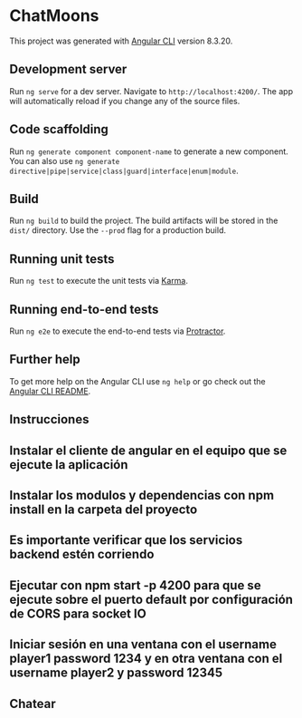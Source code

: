 # ChatMoons

This project was generated with [Angular CLI](https://github.com/angular/angular-cli) version 8.3.20.

## Development server

Run `ng serve` for a dev server. Navigate to `http://localhost:4200/`. The app will automatically reload if you change any of the source files.

## Code scaffolding

Run `ng generate component component-name` to generate a new component. You can also use `ng generate directive|pipe|service|class|guard|interface|enum|module`.

## Build

Run `ng build` to build the project. The build artifacts will be stored in the `dist/` directory. Use the `--prod` flag for a production build.

## Running unit tests

Run `ng test` to execute the unit tests via [Karma](https://karma-runner.github.io).

## Running end-to-end tests

Run `ng e2e` to execute the end-to-end tests via [Protractor](http://www.protractortest.org/).

## Further help

To get more help on the Angular CLI use `ng help` or go check out the [Angular CLI README](https://github.com/angular/angular-cli/blob/master/README.md).

## Instrucciones
## Instalar el cliente de angular en el equipo que se ejecute la aplicación
## Instalar los modulos y dependencias con npm install en la carpeta del proyecto
## Es importante verificar que los servicios backend estén corriendo
## Ejecutar con npm start -p 4200 para que se ejecute sobre el puerto default por configuración de CORS para socket IO
## Iniciar sesión en una ventana con el username player1 password 1234 y en otra ventana con el username player2 y password 12345
## Chatear

